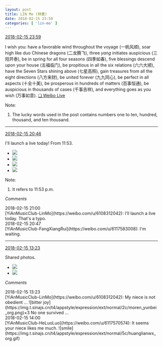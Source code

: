 ```yaml
---
layout: post
title: LIN Mo (林墨)
date: 2018-02-15 23:59
categories: [ 'lin-mo' ]
---
```


<div class="weibo-info">
  <a href="https://weibo.com/6108312042/G3hULhdZ5">2018-02-15 23:59</a>
</div>

I wish you: have a favorable wind throughout the voyage (一帆风顺), soar high like duo Chinese dragons (二龙腾飞), three *yang* initiates auspicious (三阳开泰), be in spring for all four seasons (四季如春), five blessings descend upon your house (五福临门), be propitious in all the six relations (六六大顺), have the Seven Stars shining above (七星高照), gain treasures from all the eight directions (八方来财), be united forever (九九同心), be perfect in all aspects (十全十美), be prosperous in hundreds of matters (百事恒通), be auspicious in thousands of cases (千事吉祥), and everything goes as you wish (万事如意). [❏ Weibo Live](http://live.weibo.com/show?id=1042097:592819922_W1KBQZVuQAsmZpqd)

<!-- more -->

Note:
1. The lucky words used in the post contains numbers one to ten, hundred, thousand, and ten thousand.

---

<div class="weibo-info">
  <a href="https://weibo.com/6108312042/G3gEr6rYp">2018-02-15 20:46</a>
</div>

I'll launch a live today! From 11:53.

<ul class="weibo-pic-list-2">
  <li class="weibo-pic">
    <a href="//wx2.sinaimg.cn/mw690/006FnQZYly1fohf35jndnj31o02yokjr.jpg"><img src="//wx2.sinaimg.cn/thumb150/006FnQZYly1fohf35jndnj31o02yokjr.jpg"/></a>
  </li>
  <li class="weibo-pic">
    <a href="//wx4.sinaimg.cn/mw690/006FnQZYly1fohf3fu3rwj31o02yob2f.jpg"><img src="//wx4.sinaimg.cn/thumb150/006FnQZYly1fohf3fu3rwj31o02yob2f.jpg"/></a>
  </li>
  <li class="weibo-pic">
    <a href="//wx4.sinaimg.cn/mw690/006FnQZYly1fohf3q74rjj31o02you13.jpg"><img src="//wx4.sinaimg.cn/thumb150/006FnQZYly1fohf3q74rjj31o02you13.jpg"/></a>
  </li>
  <li class="weibo-pic">
    <a href="//wx3.sinaimg.cn/mw690/006FnQZYly1fohf410vnwj31o02yox6u.jpg"><img src="//wx3.sinaimg.cn/thumb150/006FnQZYly1fohf410vnwj31o02yox6u.jpg"/></a>
  </li>
</ul>

Note:
1. It refers to 11:53 p.m.

*Comments*

<div class="weibo-info">2018-02-15 21:00</div>
[YiAnMusicClub-LinMo](https://weibo.com/u/6108312042): I'll launch a live today. That's a typo.

<div class="weibo-info">2018-02-15 20:47</div>
[YiAnMusicClub-FangXiangRui](https://weibo.com/u/6117583008): I'm waiting.

---

<div class="weibo-info">
  <a href="https://weibo.com/6108312042/G3dKCrIXj">2018-02-15 13:23</a>
</div>

Shared photos.

<ul class="weibo-pic-list-1">
  <li class="weibo-pic">
    <a href="//wx1.sinaimg.cn/mw690/006FnQZYly1foh2b3k9gyj32c0340nlu.jpg"><img src="//wx1.sinaimg.cn/thumb150/006FnQZYly1foh2b3k9gyj32c0340nlu.jpg"/></a>
  </li>
  <li class="weibo-pic">
    <a href="//wx3.sinaimg.cn/mw690/006FnQZYly1foh2b0indgj32c0340e81.jpg"><img src="//wx3.sinaimg.cn/thumb150/006FnQZYly1foh2b0indgj32c0340e81.jpg"/></a>
  </li>
</ul>

*Comments*

<div class="weibo-info">2018-02-15 13:23</div>
[YiAnMusicClub-LinMo](https://weibo.com/u/6108312042): My niece is not obedient … ![bitter joy](https://img.t.sinajs.cn/t4/appstyle/expression/ext/normal/2c/moren_yunbei_org.png)×3 No one survived …

<div class="weibo-info">2018-02-15 14:00</div>
[YiAnMusicClub-HeLuoLuo](https://weibo.com/u/6117570574): It seems your niece likes me much. ![smile](https://img.t.sinajs.cn/t4/appstyle/expression/ext/normal/5c/huanglianwx_org.gif)
